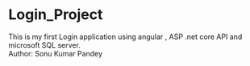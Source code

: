 # Login_Project
This is my first Login application using angular , ASP .net core API and microsoft SQL server.
<br>
Author: Sonu Kumar Pandey
